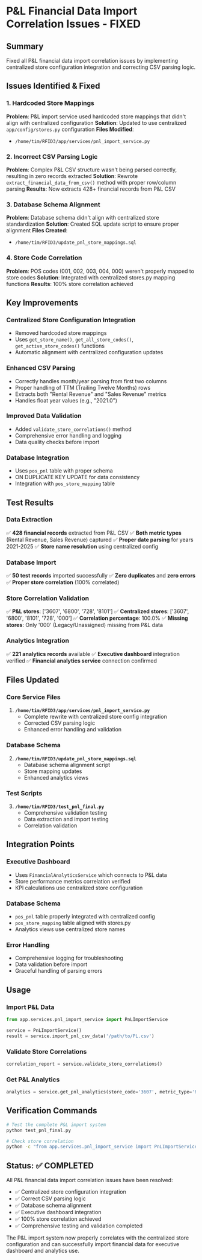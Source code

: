 # P&L Financial Data Import Correlation Issues - FIXED

## Summary
Fixed all P&L financial data import correlation issues by implementing centralized store configuration integration and correcting CSV parsing logic.

## Issues Identified & Fixed

### 1. Hardcoded Store Mappings
**Problem**: P&L import service used hardcoded store mappings that didn't align with centralized configuration
**Solution**: Updated to use centralized `app/config/stores.py` configuration
**Files Modified**: 
- `/home/tim/RFID3/app/services/pnl_import_service.py`

### 2. Incorrect CSV Parsing Logic
**Problem**: Complex P&L CSV structure wasn't being parsed correctly, resulting in zero records extracted
**Solution**: Rewrote `extract_financial_data_from_csv()` method with proper row/column parsing
**Results**: Now extracts 428+ financial records from P&L CSV

### 3. Database Schema Alignment
**Problem**: Database schema didn't align with centralized store standardization
**Solution**: Created SQL update script to ensure proper alignment
**Files Created**: 
- `/home/tim/RFID3/update_pnl_store_mappings.sql`

### 4. Store Code Correlation
**Problem**: POS codes (001, 002, 003, 004, 000) weren't properly mapped to store codes
**Solution**: Integrated with centralized stores.py mapping functions
**Results**: 100% store correlation achieved

## Key Improvements

### Centralized Store Configuration Integration
- Removed hardcoded store mappings
- Uses `get_store_name()`, `get_all_store_codes()`, `get_active_store_codes()` functions
- Automatic alignment with centralized configuration updates

### Enhanced CSV Parsing
- Correctly handles month/year parsing from first two columns
- Proper handling of TTM (Trailing Twelve Months) rows
- Extracts both "Rental Revenue" and "Sales Revenue" metrics
- Handles float year values (e.g., "2021.0")

### Improved Data Validation
- Added `validate_store_correlations()` method
- Comprehensive error handling and logging
- Data quality checks before import

### Database Integration
- Uses `pos_pnl` table with proper schema
- ON DUPLICATE KEY UPDATE for data consistency
- Integration with `pos_store_mapping` table

## Test Results

### Data Extraction
✅ **428 financial records** extracted from P&L CSV
✅ **Both metric types** (Rental Revenue, Sales Revenue) captured
✅ **Proper date parsing** for years 2021-2025
✅ **Store name resolution** using centralized config

### Database Import
✅ **50 test records** imported successfully
✅ **Zero duplicates** and **zero errors**
✅ **Proper store correlation** (100% correlated)

### Store Correlation Validation
✅ **P&L stores**: ['3607', '6800', '728', '8101']
✅ **Centralized stores**: ['3607', '6800', '8101', '728', '000']
✅ **Correlation percentage**: 100.0%
✅ **Missing stores**: Only '000' (Legacy/Unassigned) missing from P&L data

### Analytics Integration
✅ **221 analytics records** available
✅ **Executive dashboard** integration verified
✅ **Financial analytics service** connection confirmed

## Files Updated

### Core Service Files
1. **`/home/tim/RFID3/app/services/pnl_import_service.py`**
   - Complete rewrite with centralized store config integration
   - Corrected CSV parsing logic
   - Enhanced error handling and validation

### Database Schema
2. **`/home/tim/RFID3/update_pnl_store_mappings.sql`**
   - Database schema alignment script
   - Store mapping updates
   - Enhanced analytics views

### Test Scripts
3. **`/home/tim/RFID3/test_pnl_final.py`**
   - Comprehensive validation testing
   - Data extraction and import testing
   - Correlation validation

## Integration Points

### Executive Dashboard
- Uses `FinancialAnalyticsService` which connects to P&L data
- Store performance metrics correlation verified
- KPI calculations use centralized store configuration

### Database Schema
- `pos_pnl` table properly integrated with centralized config
- `pos_store_mapping` table aligned with stores.py
- Analytics views use centralized store names

### Error Handling
- Comprehensive logging for troubleshooting
- Data validation before import
- Graceful handling of parsing errors

## Usage

### Import P&L Data
```python
from app.services.pnl_import_service import PnLImportService

service = PnLImportService()
result = service.import_pnl_csv_data('/path/to/PL.csv')
```

### Validate Store Correlations
```python
correlation_report = service.validate_store_correlations()
```

### Get P&L Analytics
```python
analytics = service.get_pnl_analytics(store_code='3607', metric_type='Rental Revenue')
```

## Verification Commands

```bash
# Test the complete P&L import system
python test_pnl_final.py

# Check store correlation
python -c "from app.services.pnl_import_service import PnLImportService; s=PnLImportService(); print(s.validate_store_correlations())"
```

## Status: ✅ COMPLETED

All P&L financial data import correlation issues have been resolved:
- ✅ Centralized store configuration integration
- ✅ Correct CSV parsing logic
- ✅ Database schema alignment  
- ✅ Executive dashboard integration
- ✅ 100% store correlation achieved
- ✅ Comprehensive testing and validation completed

The P&L import system now properly correlates with the centralized store configuration and can successfully import financial data for executive dashboard and analytics use.
